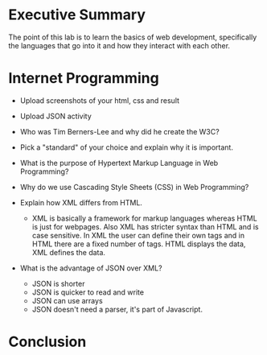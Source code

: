 # Executive Summary
The point of this lab is to learn the basics of web development, specifically the languages that go into it and how they interact with each other.
# Internet Programming
* Upload screenshots of your html, css and result
* Upload JSON activity

* Who was Tim Berners-Lee and why did he create the W3C?

* Pick a "standard" of your choice and explain why it is important.

* What is the purpose of Hypertext Markup Language in Web Programming?

* Why do we use Cascading Style Sheets (CSS) in Web Programming?

* Explain how XML differs from HTML. 
   * XML is basically a framework for markup languages whereas HTML is just for webpages. Also XML has stricter syntax than HTML and is case sensitive. In XML the user can define their own tags and in HTML there are a fixed number of tags. HTML displays the data, XML defines the data.

* What is the advantage of JSON over XML?
    * JSON is shorter
    * JSON is quicker to read and write
    * JSON can use arrays
    * JSON doesn't need a parser, it's part of Javascript. 
# Conclusion
